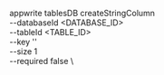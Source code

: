 appwrite tablesDB createStringColumn \
        --databaseId <DATABASE_ID> \
        --tableId <TABLE_ID> \
        --key '' \
        --size 1 \
        --required false \




